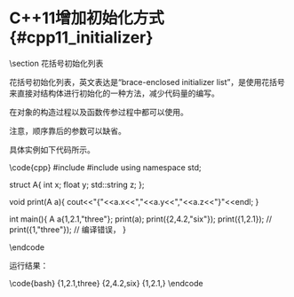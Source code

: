 C++11增加初始化方式{#cpp11_initializer}
===================================

\section 花括号初始化列表

花括号初始化列表，英文表达是“brace-enclosed initializer list”，是使用花括号来直接对结构体进行初始化的一种方法，减少代码量的编写。

在对象的构造过程以及函数传参过程中都可以使用。

注意，顺序靠后的参数可以缺省。

具体实例如下代码所示。

\code{cpp}
#include <iostream>
#include <string>
using namespace std;

struct A{
    int x;
    float y;
    std::string z;
};

void print(A a){
    cout<<"{"<<a.x<<","<<a.y<<","<<a.z<<"}"<<endl;
}

int main(){
    A a{1,2.1,"three"};
    print(a);
    print({2,4.2,"six"});
    print({1,2.1});
    // print({1,"three"});  // 编译错误，
}

\endcode

运行结果：

\code{bash}
{1,2.1,three}
{2,4.2,six}
{1,2.1,}
\endcode

